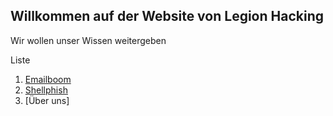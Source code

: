 ## Willkommen auf der Website von Legion Hacking

Wir wollen unser Wissen weitergeben 

Liste
1. [Emailboom](/Emailboom.md/)
2. [Shellphish](/Shellphish.md/)
3. [Über uns]
